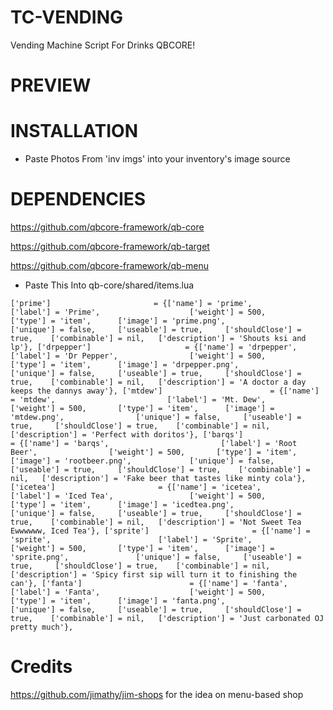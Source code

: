# TC-VENDING
Vending Machine Script For Drinks QBCORE!

# PREVIEW

# INSTALLATION
- Paste Photos From 'inv imgs' into your inventory's image source

# DEPENDENCIES
https://github.com/qbcore-framework/qb-core

https://github.com/qbcore-framework/qb-target

https://github.com/qbcore-framework/qb-menu

- Paste This Into qb-core/shared/items.lua

`['prime'] 				 	 	 = {['name'] = 'prime', 			  	  		['label'] = 'Prime', 					['weight'] = 500, 		['type'] = 'item', 		['image'] = 'prime.png', 				['unique'] = false, 	['useable'] = true, 	['shouldClose'] = true,	   ['combinable'] = nil,   ['description'] = 'Shouts ksi and lp'},
	['drpepper'] 				 	 = {['name'] = 'drpepper', 			  	  		['label'] = 'Dr Pepper', 				['weight'] = 500, 		['type'] = 'item', 		['image'] = 'drpepper.png', 			['unique'] = false, 	['useable'] = true, 	['shouldClose'] = true,	   ['combinable'] = nil,   ['description'] = 'A doctor a day keeps the dannys away'},
	['mtdew'] 				 	 	 = {['name'] = 'mtdew', 			  	  		['label'] = 'Mt. Dew', 					['weight'] = 500, 		['type'] = 'item', 		['image'] = 'mtdew.png', 				['unique'] = false, 	['useable'] = true, 	['shouldClose'] = true,	   ['combinable'] = nil,   ['description'] = 'Perfect with doritos'},
	['barqs'] 				 	     = {['name'] = 'barqs', 			  	  		['label'] = 'Root Beer', 				['weight'] = 500, 		['type'] = 'item', 		['image'] = 'rootbeer.png', 			['unique'] = false, 	['useable'] = true, 	['shouldClose'] = true,	   ['combinable'] = nil,   ['description'] = 'Fake beer that tastes like minty cola'},
	['icetea'] 				 	     = {['name'] = 'icetea', 			  	  		['label'] = 'Iced Tea', 				['weight'] = 500, 		['type'] = 'item', 		['image'] = 'icedtea.png', 				['unique'] = false, 	['useable'] = true, 	['shouldClose'] = true,	   ['combinable'] = nil,   ['description'] = 'Not Sweet Tea Ewwwwww, Iced Tea'},
	['sprite'] 				 	 	 = {['name'] = 'sprite', 			  	  		['label'] = 'Sprite', 					['weight'] = 500, 		['type'] = 'item', 		['image'] = 'sprite.png', 				['unique'] = false, 	['useable'] = true, 	['shouldClose'] = true,	   ['combinable'] = nil,   ['description'] = 'Spicy first sip will turn it to finishing the can'},
	['fanta'] 				 	 	 = {['name'] = 'fanta', 			  	  		['label'] = 'Fanta', 					['weight'] = 500, 		['type'] = 'item', 		['image'] = 'fanta.png', 				['unique'] = false, 	['useable'] = true, 	['shouldClose'] = true,	   ['combinable'] = nil,   ['description'] = 'Just carbonated OJ pretty much'},`


# Credits 
https://github.com/jimathy/jim-shops for the idea on menu-based shop
